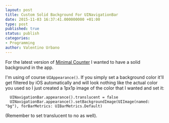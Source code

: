 ```yaml
---
layout: post
title: Custom Solid Background For UINavigationBar
date: 2015-11-03 16:37:41.000000000 +01:00
type: post
published: true
status: publish
categories:
- Programming
author: Valentino Urbano 
---
```


For the latest version of [Minimal Counter][0] I wanted to have a solid background in the app.

I'm using of course `UIAppearance()`. If you simply set a background color it'll get filtered by iOS automatically and will look nothing like the actual color you used so I just created a 1px1p image of the color that I wanted and set it:

    
      UINavigationBar.appearance().translucent = false
      UINavigationBar.appearance().setBackgroundImage(UIImage(named: "bg"), forBarMetrics: UIBarMetrics.Default)
    

(Remember to set translucent to no as well).


[0]: /apps/ios/minimalcounter